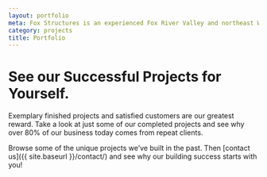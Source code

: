 ```yaml
---
layout: portfolio
meta: Fox Structures is an experienced Fox River Valley and northeast Wisconsin design/build contractor specializing in agricultural and commercial construction.
category: projects
title: Portfolio
---
```


# See our Successful Projects for Yourself.

Exemplary finished projects and satisfied customers are our greatest reward. Take a look at just some of our completed projects and see why over 80% of our business today comes from repeat clients.

Browse some of the unique projects we’ve built in the past. Then [contact us]({{ site.baseurl }}/contact/) and see why our building success starts with you!
